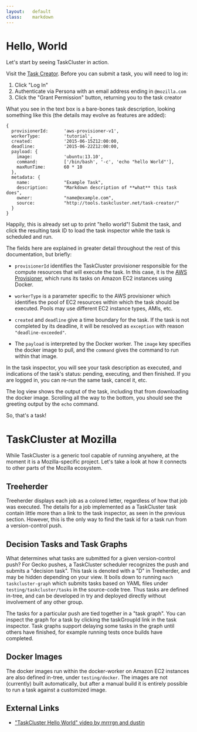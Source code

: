 ```yaml
---
layout:   default
class:    markdown
---
```


Hello, World
============

Let's start by seeing TaskCluster in action.

Visit the [Task Creator](https://tools.taskcluster.net/task-creator).
Before you can submit a task, you will need to log in:

 1. Click "Log In"
 1. Authenticate via Persona with an email address ending in `@mozilla.com`
 1. Click the "Grant Permission" button, returning you to the task creator

What you see in the text box is a bare-bones task description, looking something like this (the details may evolve as features are added):

    { 
      provisionerId:      'aws-provisioner-v1',
      workerType:         'tutorial',
      created:            '2015-06-15Z12:00:00,
      deadline:           '2015-06-22Z12:00:00,
      payload: {
        image:            'ubuntu:13.10',
        command:          ['/bin/bash', '-c', 'echo "hello World"'],
        maxRunTime:       60 * 10
      },  
      metadata: {
        name:             "Example Task",
        description:      "Markdown description of **what** this task does",
        owner:            "name@example.com",
        source:           "http://tools.taskcluster.net/task-creator/"
      }
    }

Happily, this is already set up to print "hello world"!
Submit the task, and click the resulting task ID to load the task inspector while the task is scheduled and run.

The fields here are explained in greater detail throughout the rest of this documentation, but briefly:

 * `provisionerId` identifies the TaskCluster provisioner responsible for the compute resources that will execute the task.
   In this case, it is the [AWS Provisioner](/services/manual/execution/aws-provisioner/), which runs its tasks on Amazon EC2 instances using Docker.
 * `workerType` is a parameter specific to the AWS provisioner which identifies the pool of EC2 resources within which the task should be executed.
   Pools may use different EC2 instance types, AMIs, etc.

 * `created` and `deadline` give a time boundary for the task.
   If the task is not completed by its deadline, it will be resolved as `exception` with reason `"deadline-exceeded"`.

 * The `payload` is interpreted by the Docker worker.
   The `image` key specifies the docker image to pull, and the `command` gives the command to run within that image.

In the task inspector, you will see your task description as executed, and indications of the task's status: pending, executing, and then finished.
If you are logged in, you can re-run the same task, cancel it, etc.

The log view shows the output of the task, including that from downloading the docker image.
Scrolling all the way to the bottom, you should see the greeting output by the `echo` command.

So, that's a task!

TaskCluster at Mozilla
======================

While TaskCluster is a generic tool capable of running anywhere, at the moment it is a Mozilla-specific project.
Let's take a look at how it connects to other parts of the Mozilla ecosystem.

Treeherder
----------

Treeherder displays each job as a colored letter, regardless of how that job was executed.
The details for a job implemented as a TaskCluster task contain little more than a link to the task inspector, as seen in the previous section.
However, this is the only way to find the task id for a task run from a version-control push.

Decision Tasks and Task Graphs
------------------------------

What determines what tasks are submitted for a given version-control push?
For Gecko pushes, a TaskCluster scheduler recognizes the push and submits a "decision task".
This task is denoted with a "D" in Treeherder, and may be hidden depending on your view.
It boils down to running `mach taskcluster-graph` which submits tasks based on YAML files under `testing/taskcluster/tasks` in the source-code tree.
Thus tasks are defined in-tree, and can be developed in try and deployed directly without involvement of any other group.

The tasks for a particular push are tied together in a "task graph".
You can inspect the graph for a task by clicking the taskGroupId link in the task inspector.
Task graphs support delaying some tasks in the graph until others have finished, for example running tests once builds have completed.

Docker Images
-------------

The docker images run within the docker-worker on Amazon EC2 instances are also defined in-tree, under `testing/docker`.
The images are not (currently) built automatically, but after a manual build it is entirely possible to run a task against a customized image.

External Links
--------------
 * ["TaskCluster Hello World" video by mrrrgn and dustin](https://vreplay.mozilla.com/replay/showRecordingExternal.html?key=7AvN2iczQYcI3lY)
